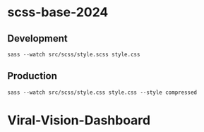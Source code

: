 # scss-base-2024

## Development

`sass --watch src/scss/style.scss style.css`

## Production

`sass --watch src/scss/style.css style.css --style compressed`
# Viral-Vision-Dashboard
